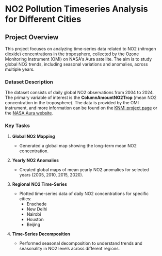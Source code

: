 # NO2 Pollution Timeseries Analysis for Different Cities

## Project Overview

This project focuses on analyzing time-series data related to NO2 (nitrogen dioxide) concentrations in the troposphere, collected by the Ozone Monitoring Instrument (OMI) on NASA's Aura satellite. The aim is to study global NO2 trends, including seasonal variations and anomalies, across multiple years.

### Dataset Description

The dataset consists of daily global NO2 observations from 2004 to 2024. The primary variable of interest is the **ColumnAmountNO2Trop** (mean NO2 concentration in the troposphere). The data is provided by the OMI instrument, and more information can be found on the [KNMI project page](https://www.knmiprojects.nl/projects/ozone-monitoring-instrument) or the [NASA Aura website](https://aura.gsfc.nasa.gov/omi.html).

### Key Tasks

1. **Global NO2 Mapping**
   - Generated a global map showing the long-term mean NO2 concentration.
   
2. **Yearly NO2 Anomalies**
   - Created global maps of mean yearly NO2 anomalies for selected years (2005, 2010, 2015, 2020).

3. **Regional NO2 Time-Series**
   - Plotted time-series data of daily NO2 concentrations for specific cities:
     - Enschede
     - New Delhi
     - Nairobi
     - Houston
     - Beijing

4. **Time-Series Decomposition**
   - Performed seasonal decomposition to understand trends and seasonality in NO2 levels across different regions.
